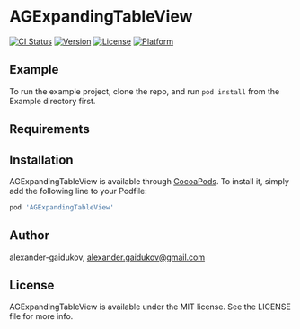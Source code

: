 # AGExpandingTableView

[![CI Status](http://img.shields.io/travis/alexander-gaidukov/AGExpandingTableView.svg?style=flat)](https://travis-ci.org/alexander-gaidukov/AGExpandingTableView)
[![Version](https://img.shields.io/cocoapods/v/AGExpandingTableView.svg?style=flat)](http://cocoapods.org/pods/AGExpandingTableView)
[![License](https://img.shields.io/cocoapods/l/AGExpandingTableView.svg?style=flat)](http://cocoapods.org/pods/AGExpandingTableView)
[![Platform](https://img.shields.io/cocoapods/p/AGExpandingTableView.svg?style=flat)](http://cocoapods.org/pods/AGExpandingTableView)

## Example

To run the example project, clone the repo, and run `pod install` from the Example directory first.

## Requirements

## Installation

AGExpandingTableView is available through [CocoaPods](http://cocoapods.org). To install
it, simply add the following line to your Podfile:

```ruby
pod 'AGExpandingTableView'
```

## Author

alexander-gaidukov, alexander.gaidukov@gmail.com

## License

AGExpandingTableView is available under the MIT license. See the LICENSE file for more info.
